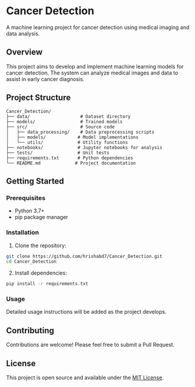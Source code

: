 # Cancer Detection

A machine learning project for cancer detection using medical imaging and data analysis.

## Overview

This project aims to develop and implement machine learning models for cancer detection. The system can analyze medical images and data to assist in early cancer diagnosis.

## Project Structure

```
Cancer_Detection/
├── data/                   # Dataset directory
├── models/                 # Trained models
├── src/                    # Source code
│   ├── data_processing/    # Data preprocessing scripts
│   ├── models/            # Model implementations
│   └── utils/             # Utility functions
├── notebooks/             # Jupyter notebooks for analysis
├── tests/                 # Unit tests
├── requirements.txt       # Python dependencies
└── README.md             # Project documentation
```

## Getting Started

### Prerequisites

- Python 3.7+
- pip package manager

### Installation

1. Clone the repository:
```bash
git clone https://github.com/hrishabd7/Cancer_Detection.git
cd Cancer_Detection
```

2. Install dependencies:
```bash
pip install -r requirements.txt
```

### Usage

Detailed usage instructions will be added as the project develops.

## Contributing

Contributions are welcome! Please feel free to submit a Pull Request.

## License

This project is open source and available under the [MIT License](LICENSE).